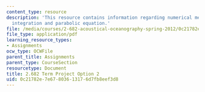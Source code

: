 ```yaml
---
content_type: resource
description: 'This resource contains information regarding numerical methods: wavenumber
  integration and parabolic equation.'
file: /media/courses/2-682-acoustical-oceanography-spring-2012/0c21782e7e67803613176d7fb8eef3d8_MIT2_682S12_termproject_02.pdf
file_type: application/pdf
learning_resource_types:
- Assignments
ocw_type: OCWFile
parent_title: Assignments
parent_type: CourseSection
resourcetype: Document
title: 2.682 Term Project Option 2
uid: 0c21782e-7e67-8036-1317-6d7fb8eef3d8
---
```

